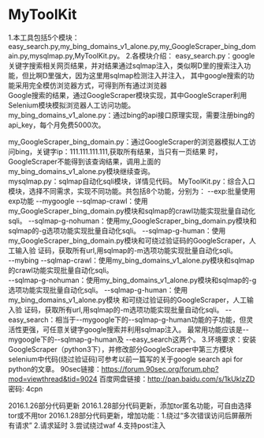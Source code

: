 # MyToolKit
1.本工具包括5个模块：        easy_search.py,my_bing_domains_v1_alone.py,my_GoogleScraper_bing_domain.py,mysqlmap.py,MyToolKit.py。
2.各模块介绍：
easy_search.py：google关键字搜索相关网页结果，并对结果通过sqlmap注入，类似啊D里的搜索注入功能，但比啊D里强大，因为这里用sqlmap检测注入并注入，
                            其中google搜索的功能采用完全模仿浏览器方式，可得到所有通过浏览器  
                           Google搜索的结果，通过GoogleScraper模块实现，其中GoogleScraper利用
                           Selenium模块模拟浏览器人工访问功能。                 
my_bing_domains_v1_alone.py：通过bing的api接口原理实现，需要注册bing的api_key，每个月免费5000次。

my_GoogleScraper_bing_domain.py：通过GoogleScraper的浏览器模拟人工访问bing，关键字ip：111.111.111.111,获取所有结果，当只有一页结果
                                                            时，GoogleScraper不能得到该查询结果，调用上面的my_bing_domains_v1_alone.py模块继续查询。                                                            
mysqlmap.py：sqlmap自动化sqli模块，详情见代码。
MyToolKit.py：综合入口模块，选择不同需求，实现不同功能。共包括8个功能，分别为：
          --exp:批量使用exp功能
                  --mygoogle
                         --sqlmap-crawl：使用my_GoogleScraper_bing_domain.py模块和sqlmap的crawl功能实现批量自动化sqli。
                         --sqlmap-g-nohuman：使用my_GoogleScraper_bing_domain.py模块和sqlmap的-g选项功能实现批量自动化sqli。
                         --sqlmap-g-human：使用my_GoogleScraper_bing_domain.py模块和可绕过验证码的GoogleScraper，人工输入验
                                                          证码，获取所有url,用sqlmap的-m选项功能实现批量自动化sqli。                                       
                  --mybing
                         --sqlmap-crawl：使用my_bing_domains_v1_alone.py模块和sqlmap的crawl功能实现批量自动化sqli。                                          
                         --sqlmap-g-nohuman：使用my_bing_domains_v1_alone.py模块和sqlmap的-g选项功能实现批量自动化sqli。
                         --sqlmap-g-human：使用my_bing_domains_v1_alone.py模块 和可绕过验证码的GoogleScraper，人工输入验
                                                          证码，获取所有url,用sqlmap的-m选项功能实现批量自动化sqli。
                  --easy_search：相当于--mygoogle下的--sqlmap-g-human功能的子功能，但灵活性更强，可任意关键字google搜索并利用sqlmap注入。
         最常用功能应该是--mygoogle下的--sqlmap-g-human及 --easy_search这两个。
3.环境要求：安装GoogleScraper（python3下），并修改部分GoogleScraper中第三方模块selenium中代码(绕过验证码)可参考以前一篇写的关于google search api for python的文章。
                    90sec链接：https://forum.90sec.org/forum.php?mod=viewthread&tid=9024
                    百度网盘链接：http://pan.baidu.com/s/1kUklzZD 密码: 4cpn





   2016.1.26部分代码更新
   2016.1.28部分代码更新，添加tor匿名功能，可自由选择tor或不用tor
   2016.1.28部分代码更新，增加功能：1.绕过“多次错误访问后屏蔽所有请求”
                                                           2.请求延时
                                                           3.尝试绕过waf
                                                           4.支持post注入

